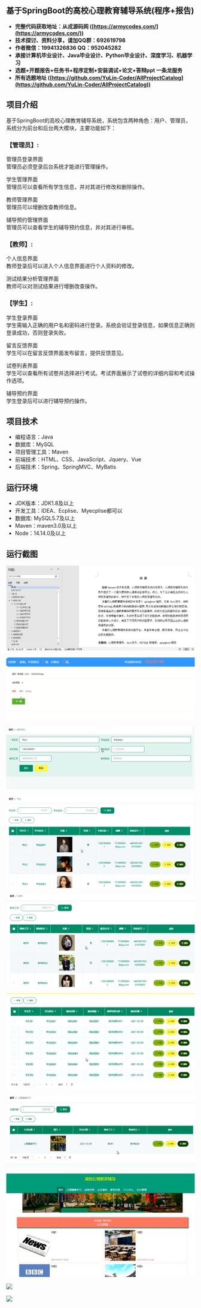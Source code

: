 ## 基于SpringBoot的高校心理教育辅导系统(程序+报告)

- <b>完整代码获取地址：从戎源码网 ([https://armycodes.com/](https://armycodes.com/))</b>
- <b>技术探讨、资料分享，请加QQ群：692619798</b> 
- <b>作者微信：19941326836  QQ：952045282</b> 
- <b>承接计算机毕业设计、Java毕业设计、Python毕业设计、深度学习、机器学习</b>
- <b>选题+开题报告+任务书+程序定制+安装调试+论文+答辩ppt 一条龙服务</b>
- <b>所有选题地址 ([https://github.com/YuLin-Coder/AllProjectCatalog](https://github.com/YuLin-Coder/AllProjectCatalog)) </b>

## 项目介绍
基于SpringBoot的高校心理教育辅导系统，系统包含两种角色：用户、管理员，系统分为前台和后台两大模块，主要功能如下：

### 【管理员】:
管理员登录界面  
管理员必须登录后台系统才能进行管理操作。

学生管理界面  
管理员可以查看所有学生信息，并对其进行修改和删除操作。

教师管理界面  
管理员可以增删改查教师信息。

辅导预约管理界面  
管理员可以查看学生的辅导预约信息，并对其进行审核。

### 【教师】:
个人信息界面  
教师登录后可以进入个人信息界面进行个人资料的修改。

测试结果分析管理界面  
教师可以对测试结果进行增删改查操作。

### 【学生】:
学生登录界面  
学生需输入正确的用户名和密码进行登录。系统会验证登录信息，如果信息正确则登录成功，否则登录失败。

留言反馈界面  
学生可以在留言反馈界面发布留言，提供反馈意见。

试卷列表界面  
学生可以查看所有试卷并选择进行考试。考试界面展示了试卷的详细内容和考试操作选项。

辅导预约界面  
学生登录后可以进行辅导预约操作。

## 项目技术
- 编程语言：Java
- 数据库：MySQL
- 项目管理工具：Maven
- 前端技术：HTML、CSS、JavaScript、Jquery、Vue
- 后端技术：Spring、SpringMVC、MyBatis

## 运行环境
- JDK版本：JDK1.8及以上
- 开发工具：IDEA、Ecplise、Myecplise都可以
- 数据库: MySQL5.7及以上
- Maven：maven3.0及以上
- Node：14.14.0及以上

## 运行截图
![](screenshot/1.png)

![](screenshot/2.png)

![](screenshot/3.png)

![](screenshot/4.png)

![](screenshot/5.png)

![](screenshot/6.png)

![](screenshot/7.png)

![](screenshot/8.png)

![](screenshot/9.png)

![](screenshot/10.png)
